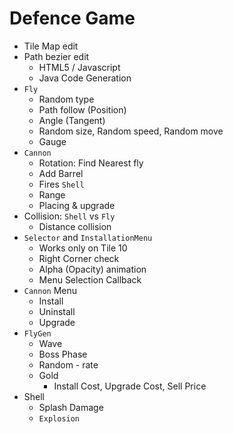 # Defence Game

* Tile Map edit
* Path bezier edit
  * HTML5 / Javascript
  * Java Code Generation
* `Fly`
  * Random type
  * Path follow (Position)
  * Angle (Tangent)
  * Random size, Random speed, Random move
  * Gauge
* `Cannon`
  * Rotation: Find Nearest fly
  * Add Barrel
  * Fires `Shell`
  * Range
  * Placing & upgrade
* Collision: `Shell` vs `Fly`
  * Distance collision
* `Selector` and `InstallationMenu`
  * Works only on Tile 10
  * Right Corner check
  * Alpha (Opacity) animation
  * Menu Selection Callback
* `Cannon` Menu
  * Install
  * Uninstall
  * Upgrade
* `FlyGen`
  * Wave
  * Boss Phase
  * Random - rate
  * Gold
    * Install Cost, Upgrade Cost, Sell Price
* Shell
  * Splash Damage
  * `Explosion`